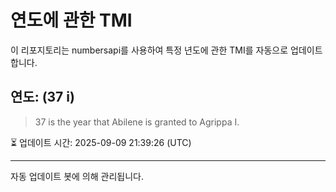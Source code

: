 
# 연도에 관한 TMI

이 리포지토리는 numbersapi를 사용하여 특정 년도에 관한 TMI를 자동으로 업데이트합니다.

## 연도: (37 i)
> 37 is the year that Abilene is granted to Agrippa I.

⏳ 업데이트 시간: 2025-09-09 21:39:26 (UTC)

---
자동 업데이트 봇에 의해 관리됩니다.
